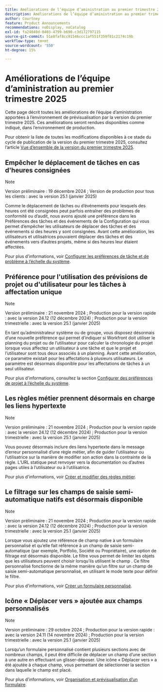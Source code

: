 ```yaml
---
title: Améliorations de l’équipe d’aministration au premier trimestre 2025
description: Améliorations de l’équipe d’aministration au premier trimestre 2025
author: Courtney
feature: Product Announcements
recommendations: noDisplay, noCatalog
exl-id: fa24040d-0403-4799-b690-c3d172797115
source-git-commit: 51e8faf8cc91546ccc1af551f359f81c2174c19b
workflow-type: tm+mt
source-wordcount: '550'
ht-degree: 15%

---
```


# Améliorations de l’équipe d’aministration au premier trimestre 2025

Cette page décrit toutes les améliorations de l’équipe d’aministration apportées à l’environnement de prévisualisation par la version du premier trimestre 2025. Ces améliorations seront rendues disponibles comme indiqué, dans l’environnement de production.

Pour obtenir la liste de toutes les modifications disponibles à ce stade du cycle de publication de la version du premier trimestre 2025, consultez l’article [Vue d’ensemble de la version du premier trimestre 2025](/help/quicksilver/product-announcements/product-releases/25-q1-release-activity/25-q1-release-overview.md).

## Empêcher le déplacement de tâches en cas d&#39;heures consignées

>[!NOTE]
>
>Version préliminaire : 19 décembre 2024 ; Version de production pour tous les clients : avec la version 25.1 (janvier 2025)

Comme le déplacement de tâches ou d’événements pour lesquels des heures ont été consignées peut parfois entraîner des problèmes de conformité ou d’audit, nous avons ajouté une préférence dans les Préférences des tâches et des événements de la Configuration qui vous permet d’empêcher les utilisateurs de déplacer des tâches et des événements si des heures y sont consignées. Avant cette amélioration, les utilisateurs et utilisatrices pouvaient déplacer des tâches et des événements vers d’autres projets, même si des heures leur étaient affectées.

Pour plus d’informations, voir [Configurer les préférences de tâche et de problème à l’échelle du système](/help/quicksilver/administration-and-setup/set-up-workfront/configure-system-defaults/set-task-issue-preferences.md).

## Préférence pour l&#39;utilisation des prévisions de projet ou d&#39;utilisateur pour les tâches à affectation unique

>[!NOTE]
>
>Version préliminaire : 21 novembre 2024 ; Production pour la version rapide : avec la version 24.12 (12 décembre 2024) ; Production pour la version trimestrielle : avec la version 25.1 (janvier 2025)

En tant qu’administrateur système ou de groupe, vous disposez désormais d’une nouvelle préférence qui permet d’indiquer si Workfront doit utiliser le planning du projet ou de l’utilisateur pour calculer la chronologie du projet lorsque vous affectez un utilisateur à une tâche et que le projet et l’utilisateur sont tous deux associés à un planning. Avant cette amélioration, ce paramètre existait pour les affectations à plusieurs utilisateurs. Le paramètre est désormais disponible pour les affectations de tâches à un seul utilisateur.

Pour plus d’informations, consultez la section [Configurer des préférences de projet à l’échelle du système](/help/quicksilver/administration-and-setup/set-up-workfront/configure-system-defaults/set-project-preferences.md).

## Les règles métier prennent désormais en charge les liens hypertexte

>[!NOTE]
>
>Version préliminaire : 21 novembre 2024 ; Production pour la version rapide : avec la version 24.12 (12 décembre 2024) ; Production pour la version trimestrielle : avec la version 25.1 (janvier 2025)

Vous pouvez désormais inclure des liens hypertexte dans le message d’erreur personnalisé d’une règle métier, afin de guider l’utilisateur ou l’utilisatrice sur la manière de modifier son action dans la contrainte de la règle. L’URL statique peut renvoyer vers la documentation ou d’autres pages utiles à l’utilisateur ou à l’utilisatrice.

Pour plus d’informations, voir [Créer et modifier des règles métier](/help/quicksilver/administration-and-setup/set-up-workfront/configure-system-defaults/business-rules.md).

## Le filtrage sur les champs de saisie semi-automatique natifs est désormais disponible

>[!NOTE]
>
>Version préliminaire : 21 novembre 2024 ; Production pour la version rapide : avec la version 24.12 (12 décembre 2024) ; Production pour la version trimestrielle : avec la version 25.1 (janvier 2025)

Lorsque vous ajoutez une référence de champ native à un formulaire personnalisé et qu’elle fait référence à un champ de saisie semi-automatique (par exemple, Portfolio, Société ou Propriétaire), une option de filtrage est désormais disponible. Le filtre vous permet de limiter les objets que les utilisateurs peuvent choisir lorsqu’ils utilisent le champ . Ce filtre personnalisé fonctionne de la même manière qu’un filtre sur un champ de saisie semi-automatique personnalisé, en utilisant le mode texte pour définir le filtre.

Pour plus d’informations, voir [Créer un formulaire personnalisé](/help/quicksilver/administration-and-setup/customize-workfront/create-manage-custom-forms/form-designer/design-a-form/design-a-form.md).

## Icône « Déplacer vers » ajoutée aux champs personnalisés

>[!NOTE]
>
>Version préliminaire : 29 octobre 2024 ; Production pour la version rapide : avec la version 24.11 (14 novembre 2024) ; Production pour la version trimestrielle : avec la version 25.1 (janvier 2025)

Lorsqu’un formulaire personnalisé contient plusieurs sections avec de nombreux champs, il peut être difficile de déplacer un champ d’une section à une autre en effectuant un glisser-déposer. Une icône « Déplacer vers » a été ajoutée à chaque champ, vous permettant de sélectionner la section dans laquelle le champ est placé.

Pour plus d’informations, voir [Organisation et prévisualisation d’un formulaire](/help/quicksilver/administration-and-setup/customize-workfront/create-manage-custom-forms/form-designer/design-a-form/organize-a-form.md).
